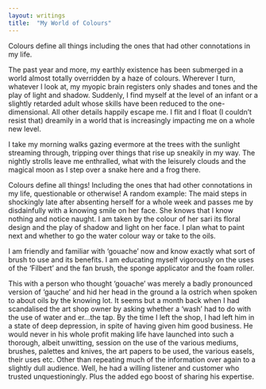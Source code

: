 ```yaml
---
layout: writings
title:  "My World of Colours"
---
```


Colours define all things including the ones that had other connotations in my life.

The past year and more, my earthly existence has been submerged in a world almost totally overridden by a haze of colours. Wherever I turn, whatever I look at, my myopic brain registers only shades and tones and the play of light and shadow. Suddenly, I find myself at the level of an infant or a slightly retarded adult whose skills have been reduced to the one-dimensional. All other details happily escape me. I flit and I float (I couldn’t resist that) dreamily in a world that is increasingly impacting me on a whole new level.

I take my morning walks gazing evermore at the trees with the sunlight streaming through, tripping over things that rise up sneakily in my way. The nightly strolls leave me enthralled, what with the leisurely clouds and the magical moon as I step over a snake here and a frog there.

Colours define all things! Including the ones that had other connotations in my life, questionable or otherwise! A random example: The maid steps in shockingly late after absenting herself for a whole week and passes me by disdainfully with a knowing smile on her face. She knows that I know nothing and notice naught. I am taken by the colour of her sari its floral design and the play of shadow and light on her face. I plan what to paint next and whether to go the water colour way or take to the oils.

I am friendly and familiar with ‘gouache’ now and know exactly what sort of brush to use and its benefits. I am educating myself vigorously on the uses of the ‘Filbert’ and the fan brush, the sponge applicator and the foam roller.

This with a person who thought ‘gouache’ was merely a badly pronounced version of ‘gauche’ and hid her head in the ground a la ostrich when spoken to about oils by the knowing lot. It seems but a month back when I had scandalised the art shop owner by asking whether a ‘wash’ had to do with the use of water and er…the tap. By the time I left the shop, I had left him in a state of deep depression, in spite of having given him good business. He would never in his whole profit making life have launched into such a thorough, albeit unwitting, session on the use of the various mediums, brushes, palettes and knives, the art papers to be used, the various easels, their uses etc. Other than repeating much of the information over again to a slightly dull audience. Well, he had a willing listener and customer who trusted unquestioningly. Plus the added ego boost of sharing his expertise.
